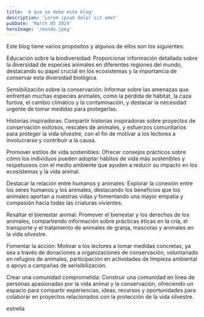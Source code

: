 ```yaml
---
title: 'A que se debe este blog'
description: 'Lorem ipsum dolor sit amet'
pubDate: 'March 05 2024'
heroImage: '/mundo.jpeg'
---
```


Este blog tiene varios propósitos y algunos de ellos son los siguientes:

Educación sobre la biodiversidad: Proporcionar información detallada sobre la diversidad de especies animales en diferentes regiones del mundo, destacando su papel crucial en los ecosistemas y la importancia de conservar esta diversidad biológica.

Sensibilización sobre la conservación: Informar sobre las amenazas que enfrentan muchas especies animales, como la pérdida de hábitat, la caza furtiva, el cambio climático y la contaminación, y destacar la necesidad urgente de tomar medidas para protegerlas.

Historias inspiradoras: Compartir historias inspiradoras sobre proyectos de conservación exitosos, rescates de animales, y esfuerzos comunitarios para proteger la vida silvestre, con el fin de motivar a los lectores a involucrarse y contribuir a la causa.

Promover estilos de vida sostenibles: Ofrecer consejos prácticos sobre cómo los individuos pueden adoptar hábitos de vida más sostenibles y respetuosos con el medio ambiente que ayuden a reducir su impacto en los ecosistemas y la vida animal.

Destacar la relación entre humanos y animales: Explorar la conexión entre los seres humanos y los animales, destacando los beneficios que los animales aportan a nuestras vidas y fomentando una mayor empatía y compasión hacia todas las criaturas vivientes.

Resaltar el bienestar animal: Promover el bienestar y los derechos de los animales, compartiendo información sobre prácticas éticas en la cría, el transporte y el tratamiento de animales de granja, mascotas y animales en la vida silvestre.

Fomentar la acción: Motivar a los lectores a tomar medidas concretas, ya sea a través de donaciones a organizaciones de conservación, voluntariado en refugios de animales, participación en actividades de limpieza ambiental o apoyo a campañas de sensibilización.

Crear una comunidad comprometida: Construir una comunidad en línea de personas apasionadas por la vida animal y la conservación,
ofreciendo un espacio para compartir experiencias, ideas, recursos y oportunidades para colaborar en proyectos relacionados con la protección de la vida silvestre.

 estrella 



